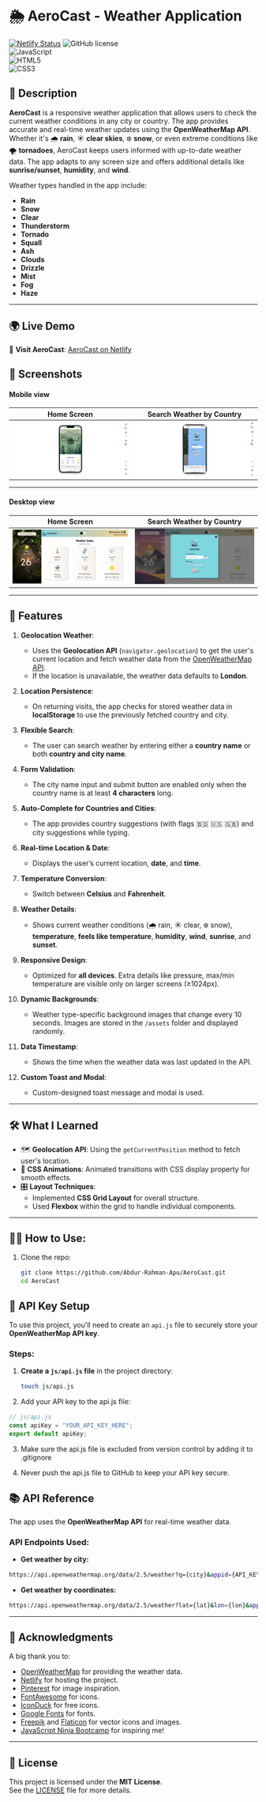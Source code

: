 # 🌦️ AeroCast - Weather Application

[![Netlify Status](https://api.netlify.com/api/v1/badges/e5459a45-a105-4168-86fb-62575d69f28b/deploy-status)](https://app.netlify.com/sites/aero-cast/deploys)
![GitHub license](https://img.shields.io/badge/license-MIT-blue.svg)  
![JavaScript](https://img.shields.io/badge/JavaScript-ES6-yellow)  
![HTML5](https://img.shields.io/badge/HTML5-Markup-orange)  
![CSS3](https://img.shields.io/badge/CSS3-Styling-blue)

## 📖 **Description**

**AeroCast** is a responsive weather application that allows users to check the current weather conditions in any city or country. The app provides accurate and real-time weather updates using the **OpenWeatherMap API**. Whether it's 🌧️ **rain**, ☀️ **clear skies**, ❄️ **snow**, or even extreme conditions like 🌪️ **tornadoes**, AeroCast keeps users informed with up-to-date weather data. The app adapts to any screen size and offers additional details like **sunrise/sunset**, **humidity**, and **wind**.

Weather types handled in the app include:

- **Rain**
- **Snow**
- **Clear**
- **Thunderstorm**
- **Tornado**
- **Squall**
- **Ash**
- **Clouds**
- **Drizzle**
- **Mist**
- **Fog**
- **Haze**

---

## 🌍 Live Demo

🔗 **Visit AeroCast**: [AeroCast on Netlify](https://aero-cast.netlify.app/)

## 📸 Screenshots

#### Mobile view

| Home Screen                                          | Search Weather by Country                                 |
| ---------------------------------------------------- | --------------------------------------------------------- |
| ![Home Screen](./assets/screenshots/mobile/home.png) | ![Search Weather](./assets/screenshots/mobile/search.png) |

---

#### Desktop view

| Home Screen                                           | Search Weather by Country                                  |
| ----------------------------------------------------- | ---------------------------------------------------------- |
| ![Home Screen](./assets/screenshots/desktop/home.png) | ![Search Weather](./assets/screenshots/desktop/search.png) |

---

## 🚀 **Features**

1. **Geolocation Weather**:

   - Uses the **Geolocation API** (`navigator.geolocation`) to get the user's current location and fetch weather data from the [OpenWeatherMap API](https://openweathermap.org/).
   - If the location is unavailable, the weather data defaults to **London**.

2. **Location Persistence**:

   - On returning visits, the app checks for stored weather data in **localStorage** to use the previously fetched country and city.

3. **Flexible Search**:

   - The user can search weather by entering either a **country name** or both **country and city name**.

4. **Form Validation**:

   - The city name input and submit button are enabled only when the country name is at least **4 characters** long.

5. **Auto-Complete for Countries and Cities**:

   - The app provides country suggestions (with flags 🇧🇩 🇺🇸 🇬🇧) and city suggestions while typing.

6. **Real-time Location & Date**:

   - Displays the user’s current location, **date**, and **time**.

7. **Temperature Conversion**:

   - Switch between **Celsius** and **Fahrenheit**.

8. **Weather Details**:

   - Shows current weather conditions (🌧️ rain, ☀️ clear, ❄️ snow), **temperature**, **feels like temperature**, **humidity**, **wind**, **sunrise**, and **sunset**.

9. **Responsive Design**:

   - Optimized for **all devices**. Extra details like pressure, max/min temperature are visible only on larger screens (≥1024px).

10. **Dynamic Backgrounds**:

    - Weather type-specific background images that change every 10 seconds. Images are stored in the `/assets` folder and displayed randomly.

11. **Data Timestamp**:

    - Shows the time when the weather data was last updated in the API.

12. **Custom Toast and Modal**:
    - Custom-designed toast message and modal is used.

---

## 🛠️ **What I Learned**

- 🗺️ **Geolocation API**: Using the `getCurrentPosition` method to fetch user's location.
- 🎨 **CSS Animations**: Animated transitions with CSS display property for smooth effects.
- 🎛️ **Layout Techniques**:
  - Implemented **CSS Grid Layout** for overall structure.
  - Used **Flexbox** within the grid to handle individual components.

---

## 🧑‍💻 **How to Use**:

1. Clone the repo:

   ```bash
   git clone https://github.com/Abdur-Rahman-Apu/AeroCast.git
   cd AeroCast
   ```

## 🔐 API Key Setup

To use this project, you'll need to create an `api.js` file to securely store your **OpenWeatherMap API key**.

### Steps:

1. **Create a `js/api.js` file** in the project directory:

   ```bash
   touch js/api.js

   ```

2. Add your API key to the api.js file:

```js
// js/api.js
const apiKey = "YOUR_API_KEY_HERE";
export default apiKey;
```

3. Make sure the api.js file is excluded from version control by adding it to .gitignore

4. Never push the api.js file to GitHub to keep your API key secure.

## 📚 API Reference

The app uses the **OpenWeatherMap API** for real-time weather data.

### API Endpoints Used:

- **Get weather by city:**

```bash
https://api.openweathermap.org/data/2.5/weather?q={city}&appid={API_KEY}

```

- **Get weather by coordinates:**

```bash
https://api.openweathermap.org/data/2.5/weather?lat={lat}&lon={lon}&appid={API_KEY}
```

---

## 🙏 Acknowledgments

A big thank you to:

- [OpenWeatherMap](https://openweathermap.org/) for providing the weather data.
- [Netlify](https://www.netlify.com/) for hosting the project.
- [Pinterest](https://www.pinterest.com/) for image inspiration.
- [FontAwesome](https://fontawesome.com/) for icons.
- [IconDuck](https://iconduck.com/) for free icons.
- [Google Fonts](https://fonts.google.com/) for fonts.
- [Freepik](https://www.freepik.com/) and [Flaticon](https://www.flaticon.com/) for vector icons and images.
- [JavaScript Ninja Bootcamp](https://webdeveloperbd.net/js-bootcamp/) for inspiring me!

---

## 📄 License

This project is licensed under the **MIT License**.  
See the [LICENSE](./LICENSE) file for more details.
